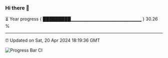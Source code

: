 ### Hi there 👋

⏳ Year progress { █████████▁▁▁▁▁▁▁▁▁▁▁▁▁▁▁▁▁▁▁▁▁ } 30.26 %

---

⏰ Updated on Sat, 20 Apr 2024 18:19:36 GMT

![Progress Bar CI](https://github.com/liununu/liununu/workflows/Progress%20Bar%20CI/badge.svg)
